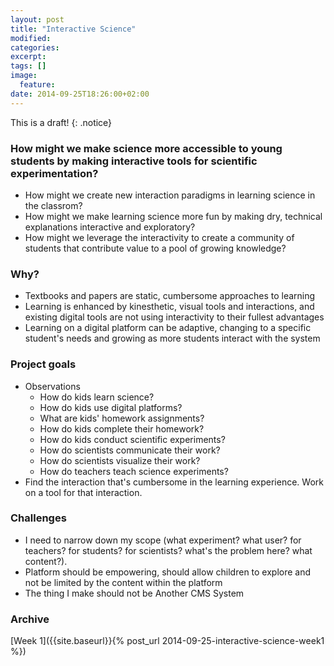 ```yaml
---
layout: post
title: "Interactive Science"
modified:
categories: 
excerpt:
tags: []
image:
  feature:
date: 2014-09-25T18:26:00+02:00
---
```

This is a draft!
{: .notice}

### How might we make science more accessible to young students by making interactive tools for scientific experimentation? 

- How might we create new interaction paradigms in learning science in the classrom? 
- How might we make learning science more fun by making dry, technical explanations interactive and exploratory?
- How might we leverage the interactivity to create a community of students that contribute value to a pool of growing knowledge?

### Why?

- Textbooks and papers are static, cumbersome approaches to learning
- Learning is enhanced by kinesthetic, visual tools and interactions, and existing digital tools are not using interactivity to their fullest advantages
- Learning on a digital platform can be adaptive, changing to a specific student's needs and growing as more students interact with the system


### Project goals

- Observations
    - How do kids learn science?
    - How do kids use digital platforms? 
    - What are kids' homework assignments? 
    - How do kids complete their homework?
    - How do kids conduct scientific experiments?
    - How do scientists communicate their work?
    - How do scientists visualize their work?
    - How do teachers teach science experiments?
- Find the interaction that's cumbersome in the learning experience. Work on a tool for that interaction. 

### Challenges

- I need to narrow down my scope (what experiment? what user? for teachers? for students? for scientists? what's the problem here? what content?).
- Platform should be empowering, should allow children to explore and not be limited by the content within the platform
- The thing I make should not be Another CMS System
    
    
### Archive

[Week 1]({{site.baseurl}}{% post_url 2014-09-25-interactive-science-week1 %})
